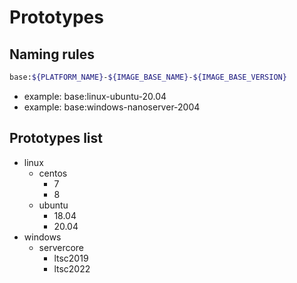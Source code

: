 # Prototypes

## Naming rules

``` bash
base:${PLATFORM_NAME}-${IMAGE_BASE_NAME}-${IMAGE_BASE_VERSION}
```
* example: base:linux-ubuntu-20.04
* example: base:windows-nanoserver-2004

## Prototypes list

* linux
  * centos
    * 7
    * 8
  * ubuntu
    * 18.04
    * 20.04
* windows
  * servercore
    * ltsc2019
    * ltsc2022
